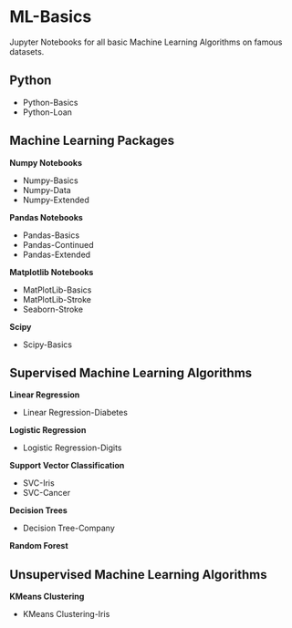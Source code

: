 # ML-Basics

Jupyter Notebooks for all basic Machine Learning Algorithms on famous datasets.

## Python
* Python-Basics
* Python-Loan

## Machine Learning Packages

__Numpy Notebooks__
* Numpy-Basics
* Numpy-Data
* Numpy-Extended

__Pandas Notebooks__
* Pandas-Basics
* Pandas-Continued
* Pandas-Extended

__Matplotlib Notebooks__
* MatPlotLib-Basics
* MatPlotLib-Stroke
* Seaborn-Stroke

__Scipy__
* Scipy-Basics

## Supervised Machine Learning Algorithms

__Linear Regression__
* Linear Regression-Diabetes

__Logistic Regression__
* Logistic Regression-Digits

__Support Vector Classification__
* SVC-Iris
* SVC-Cancer

__Decision Trees__
* Decision Tree-Company

__Random Forest__

## Unsupervised Machine Learning Algorithms

__KMeans Clustering__
* KMeans Clustering-Iris

